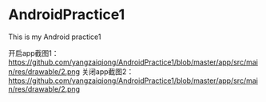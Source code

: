# AndroidPractice1
This is my Android practice1

开启app截图1：
https://github.com/yangzaiqiong/AndroidPractice1/blob/master/app/src/main/res/drawable/2.png
关闭app截图2：
https://github.com/yangzaiqiong/AndroidPractice1/blob/master/app/src/main/res/drawable/2.png
